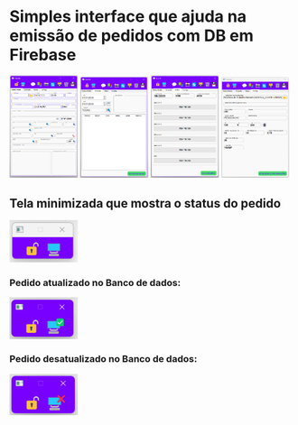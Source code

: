 <div>
  <h1>Simples interface que ajuda na emissão de pedidos com DB em Firebase</h1>
  <img src="/img/tela1-maximizado.png" style="width: 24%; display: inline-block;">
  <img src="/img/tela2-maximizado.png" style="width: 24%; display: inline-block;">
  <img src="/img/tela3-maximizado.png" style="width: 24%; display: inline-block;">
  <img src="/img/tela4-maximizado.png" style="width: 24%; display: inline-block;">
  
  <h2>Tela minimizada que mostra o status do pedido</h2>
  <img src="/img/tela1-minimizado.png" style="width: 24%; display: inline-block;">
  <h3>Pedido atualizado no Banco de dados:</h3>
  <img src="/img/tela2-minimizado.png" style="width: 24%; display: inline-block;">
  <h3>Pedido desatualizado no Banco de dados:</h3>
  <img src="/img/tela3-minimizado.png" style="width: 24%; display: inline-block;">
</div>
